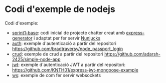 # Codi d'exemple de nodejs

Codi d'exemple:

* [sprint1-base](./sprint1-base/): codi inicial de projecte chatter creat amb [express-generator](https://expressjs.com/en/starter/generator.html) i adaptat per fer servir [Nunjucks](https://mozilla.github.io/nunjucks/)
* [auth](./auth/): exemple d'autenticació a partir del repositori https://github.com/bradtraversy/node_passport_login
* [crud](./crud/): exemple de crud a partir del repositori https://github.com/adarsh-2425/simple-node-app
* [jwt](./jwt): exemple d'autenticació JWT a partir del repositori: https://github.com/KNTH01/express-jwt-mongoose-example
* [ws](./ws/): exemple de com fer servir websockets
